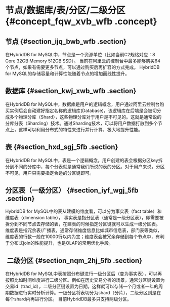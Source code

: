 # 节点/数据库/表/分区/二级分区 {#concept_fqw_xvb_wfb .concept}

## 节点 {#section_ijq_bwb_wfb .section}

在HybridDB for MySQL中，节点是一个资源单位（比如当前C2规格对应：8 Core 32GB Memory 512GB SSD）。 当前在阿里云的控制台中最多能够购买64个节点，如果有需要更多节点，可以通过购买后再扩容的方式完成。 HybridDB for MySQL的存储容量和计算性能随着节点的增加而线性提升。

## 数据库 {#section_kwj_xwb_wfb .section}

在HybridDB for MySQL中，数据库是用户的逻辑概念，用户通过阿里云控制台购买实例后会自动建好指定名称的逻辑库\(Database\)，该逻辑库在后端是会被切分成多个物理分库（Shard），这些物理分库对于用户是不可见的。这就是通常说的分库分表（Sharding）技术。通过Sharding技术，可以将用户数据打散到多个节点上，这样可以利用分布式的特性来进行并行计算，极大地提升性能。

## 表 {#section_hxd_sgj_5fb .section}

在HybridDB for MySQL中，表是一个逻辑概念。用户创建的表会根据分区key拆分到不同的分库中，每个分表就是通常我们所说的表的分区。对于用户来说，分区不可见，用户只需要指定合适的分区键即可。

## 分区表（一级分区） {#section_iyf_wgj_5fb .section}

HybridDB for MySQL中的表从建模的维度看，可以分为事实表（fact table）和维度表（dimension table）， 事实表是指分区表（通常是一级分区表），即需要被拆分到不同节点去存储的表，在建表的时候指定分区键就可以生成一级分区表。 维度表是指冗余表/广播表，通常存储维度信息比如城市信息表，部门表等类似，维度表的行数一般在10000行以内为宜；维度表会被冗余存储到每个节点中，有利于分布式join的性能提升，也是OLAP的常用优化手段。

##  二级分区 {#section_nqm_2hj_5fb .section}

在HybridDB for MySQL中表按照分布键进行一级分区后（变为事实表），可以再按照比如时间维度进行二级分区。例如在历史交易分析的场景，通常分区键设置为交易id（trad\_id），二级分区键设置为日期。这样就可以存储一个月或者一年的周期数据进行实时分析计算。一级分区将表切分为shard（分片），二级分区则是在每个shard内再进行分区。 目前HybridDB最多只支持两级分区。

